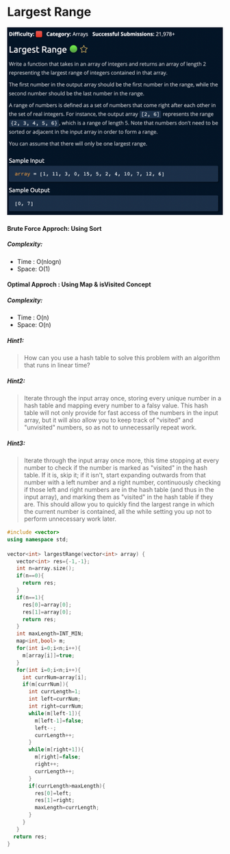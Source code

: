 # Largest Range
[![](https://raw.githubusercontent.com/rakeshkumar1019/AlgoExpert/main/images/largestRange.png)](https://raw.githubusercontent.com/rakeshkumar1019/AlgoExpert/main/images/largestRange.png)

#### Brute Force Approch: Using Sort
##### Complexity:
- Time : O(nlogn)
- Space: O(1)

#### Optimal Approch : Using Map & isVisited Concept
##### Complexity:
- Time : O(n)
- Space: O(n)

##### Hint1: 
>How can you use a hash table to solve this problem with an algorithm that runs in linear time?

##### Hint2: 
>Iterate through the input array once, storing every unique number in a hash table and mapping every number to a falsy value. This hash table will not only provide for fast access of the numbers in the input array, but it will also allow you to keep track of "visited" and "unvisited" numbers, so as not to unnecessarily repeat work.

##### Hint3:
>Iterate through the input array once more, this time stopping at every number to check if the number is marked as "visited" in the hash table. If it is, skip it; if it isn't, start expanding outwards from that number with a left number and a right number, continuously checking if those left and right numbers are in the hash table (and thus in the input array), and marking them as "visited" in the hash table if they are. This should allow you to quickly find the largest range in which the current number is contained, all the while setting you up not to perform unnecessary work later.

```cpp
#include <vector>
using namespace std;

vector<int> largestRange(vector<int> array) {
   vector<int> res={-1,-1};
   int n=array.size();
   if(n==0){
     return res;
   }
   if(n==1){
     res[0]=array[0];
     res[1]=array[0];
     return res;
   }
   int maxLength=INT_MIN;
   map<int,bool> m;
   for(int i=0;i<n;i++){
     m[array[i]]=true;
   }
   for(int i=0;i<n;i++){
     int currNum=array[i];
     if(m[currNum]){
       int currLength=1;
       int left=currNum;
       int right=currNum;
       while(m[left-1]){
         m[left-1]=false;
         left--;
         currLength++;
       }
       while(m[right+1]){
         m[right]=false;
         right++;
         currLength++;
       }
       if(currLength>maxLength){
         res[0]=left;
         res[1]=right;
         maxLength=currLength;
       }
     }
   }
  return res;
}

```
